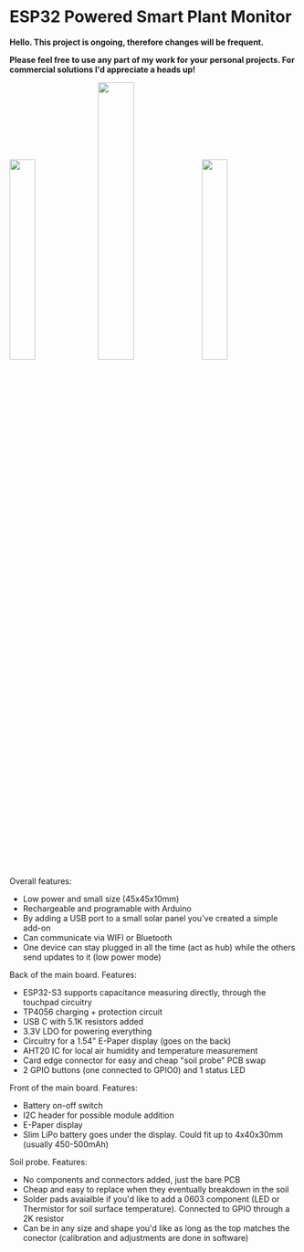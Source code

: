 # ESP32 Powered Smart Plant Monitor



**Hello. This project is ongoing, therefore changes will be frequent.**

**Please feel free to use any part of my work for your personal projects. For commercial solutions I'd appreciate a heads up!**




<img src="https://github.com/ovidiu4/smart-plant-monitor/blob/main/pictures/interface/sensors.jpg" width=30% height=30%>  <img src="https://github.com/ovidiu4/smart-plant-monitor/blob/main/pictures/presentation.jpg" width=35.3% height=35.3%>  <img src="https://github.com/ovidiu4/smart-plant-monitor/blob/main/pictures/interface/firmware.jpg" width=30% height=30%>

 
Overall features:
- Low power and small size (45x45x10mm)
- Rechargeable and programable with Arduino
- By adding a USB port to a small solar panel you've created a simple add-on 
- Can communicate via WIFI or Bluetooth
- One device can stay plugged in all the time (act as hub) while the others send updates to it (low power mode)


Back of the main board. Features:
- ESP32-S3 supports capacitance measuring directly, through the touchpad circuitry
- TP4056 charging + protection circuit
- USB C with 5.1K resistors added
- 3.3V LDO for powering everything
- Circuitry for a 1.54" E-Paper display (goes on the back)
- AHT20 IC for local air humidity and temperature measurement
- Card edge connector for easy and cheap "soil probe" PCB swap
- 2 GPIO buttons (one connected to GPIO0) and 1 status LED



Front of the main board. Features:
- Battery on-off switch
- I2C header for possible module addition
- E-Paper display
- Slim LiPo battery goes under the display. Could fit up to 4x40x30mm (usually 450-500mAh)



Soil probe. Features:
- No components and connectors added, just the bare PCB
- Cheap and easy to replace when they eventually breakdown in the soil
- Solder pads avaialble if you'd like to add a 0603 component (LED or Thermistor for soil surface temperature). Connected to GPIO through a 2K resistor
- Can be in any size and shape you'd like as long as the top matches the conector (calibration and adjustments are done in software)


